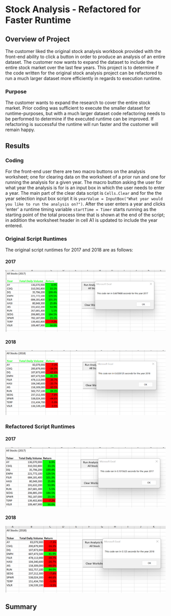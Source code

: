 # Stock Analysis - Refactored for Faster Runtime

## Overview of Project
The customer liked the original stock analysis workbook provided with the front-end ability to click a button in order to produce an analysis of an entire dataset. 
The customer now wants to expand the dataset to include the entire stock market over the last few years.  This project is to determine if the code written for the
original stock analysis project can be refactored to run a much larger dataset more efficiently in regards to execution runtime. 

### Purpose
The customer wants to expand the research to cover the entire stock market.  Prior coding was sufficient to execute the smaller dataset for runtime-purposes, but
with a much larger dataset code refactoring needs to be performed to determine if the executed runtime can be improved.  If refactoring is successful the runtime will run faster and the customer will remain happy. 

## Results

### Coding
For the front-end user there are two macro buttons on the analysis worksheet; one for clearing data on the worksheet of a prior run and one for running the analysis for a given year.  The macro button asking the user for what year the analysis is for is an input box in which the user needs to enter a year.  The main part of the clear data script is `Cells.Clear` and for the the year selection input box script it is `yearValue = InputBox("What year would you like to run the analysis on?")`.  After the user enters a year and clicks 'enter' a runtime timing variable `startTime = Timer` starts running as the starting point of the total process time that is shown at the end of the script; in addition the worksheet header in cell A1 is updated to include the year entered. 



### Original Script Runtimes
The original script runtimes for 2017 and 2018 are as follows:

#### 2017
![2017 Stocks - Original Script](https://raw.githubusercontent.com/JBro-Birds/stock-analysis/master/Resources/VBA_Challenge_2017_OriginalScript.png)

#### 2018
![2018 Stocks - Original Script](https://raw.githubusercontent.com/JBro-Birds/stock-analysis/master/Resources/VBA_Challenge_2018_OriginalScript.png)






### Refactored Script Runtimes

#### 2017
![2017 Stocks - Refactored Script](https://raw.githubusercontent.com/JBro-Birds/stock-analysis/master/Resources/VBA_Challenge_2017_RefactoredScript.png)

#### 2018
![2018 Stocks - Refactored Script](https://raw.githubusercontent.com/JBro-Birds/stock-analysis/master/Resources/VBA_Challenge_2018_RefactoredScript.png)


## Summary

###

